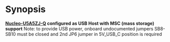 # Synopsis
**[Nucleo-U5A5ZJ-Q](https://www.st.com/en/evaluation-tools/nucleo-u5a5zj-q.html) configured as USB Host with MSC (mass storage) support**
Note: to provide USB power, onboard undocumented jumpers SB8-SB10 must be closed and 2nd JP6 jumper in 5V_USB_C position is required
